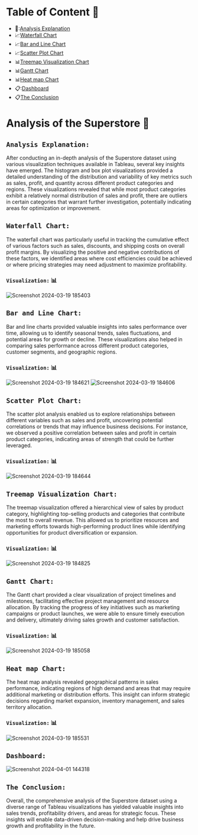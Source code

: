 # Table of Content 📍
- 📖:[Analysis Explanation](#analysis-explanation)
- 📈[Waterfall Chart](#waterfall-chart)
- 📈[Bar and Line Chart](#bar-and-line-chart)
- 📈[Scatter Plot Chart](#scatter-plot-chart)
- 📊[Treemap Visualization Chart](#treemap-visualization-chart)
- 📊[Gantt Chart](#gantt-chart)
- 📊[Heat map Chart](#heat-map-chart)
- 📋:[Dashboard](#dashboard)
- 📋[The Conclusion](#the-conclusion)

# Analysis of the Superstore 📖

## `Analysis Explanation:` 
After conducting an in-depth analysis of the Superstore dataset using various visualization techniques available in Tableau, several key insights have emerged. The histogram and box plot visualizations provided a detailed understanding of the distribution and variability of key metrics such as sales, profit, and quantity across different product categories and regions. These visualizations revealed that while most product categories exhibit a relatively normal distribution of sales and profit, there are outliers in certain categories that warrant further investigation, potentially indicating areas for optimization or improvement.

## `Waterfall Chart:` 
The waterfall chart was particularly useful in tracking the cumulative effect of various factors such as sales, discounts, and shipping costs on overall profit margins. By visualizing the positive and negative contributions of these factors, we identified areas where cost efficiencies could be achieved or where pricing strategies may need adjustment to maximize profitability.
### `Visualization:` 📊
![Screenshot 2024-03-19 185403](https://github.com/Siva-Subramaniam-DS/Tableau/assets/138869164/629d340e-338d-4bab-90b8-67c3a978c948)

## `Bar and Line Chart:` 
Bar and line charts provided valuable insights into sales performance over time, allowing us to identify seasonal trends, sales fluctuations, and potential areas for growth or decline. These visualizations also helped in comparing sales performance across different product categories, customer segments, and geographic regions.
### `Visualization:` 📊
![Screenshot 2024-03-19 184621](https://github.com/Siva-Subramaniam-DS/Tableau/assets/138869164/55e45dcb-de9d-4840-9421-5e37fd1d65f7)
![Screenshot 2024-03-19 184606](https://github.com/Siva-Subramaniam-DS/Tableau/assets/138869164/f4b7c502-8007-4343-9bdb-7e1e05c0d14a)

## `Scatter Plot Chart:` 
The scatter plot analysis enabled us to explore relationships between different variables such as sales and profit, uncovering potential correlations or trends that may influence business decisions. For instance, we observed a positive correlation between sales and profit in certain product categories, indicating areas of strength that could be further leveraged.
### `Visualization:` 📊
![Screenshot 2024-03-19 184644](https://github.com/Siva-Subramaniam-DS/Tableau/assets/138869164/f93820a2-974b-4212-b689-6bd5cb42e906)

## `Treemap Visualization Chart:` 
The treemap visualization offered a hierarchical view of sales by product category, highlighting top-selling products and categories that contribute the most to overall revenue. This allowed us to prioritize resources and marketing efforts towards high-performing product lines while identifying opportunities for product diversification or expansion.
### `Visualization:` 📊
![Screenshot 2024-03-19 184825](https://github.com/Siva-Subramaniam-DS/Tableau/assets/138869164/debd9d4f-3531-4e6a-b00c-57f81c31d2be)

## `Gantt Chart:` 
The Gantt chart provided a clear visualization of project timelines and milestones, facilitating effective project management and resource allocation. By tracking the progress of key initiatives such as marketing campaigns or product launches, we were able to ensure timely execution and delivery, ultimately driving sales growth and customer satisfaction.
### `Visualization:` 📊
![Screenshot 2024-03-19 185058](https://github.com/Siva-Subramaniam-DS/Tableau/assets/138869164/68e2e888-acac-4b42-a6d6-89444173869f)

## `Heat map Chart:`  
The heat map analysis revealed geographical patterns in sales performance, indicating regions of high demand and areas that may require additional marketing or distribution efforts. This insight can inform strategic decisions regarding market expansion, inventory management, and sales territory allocation.
### `Visualization:` 📊
![Screenshot 2024-03-19 185531](https://github.com/Siva-Subramaniam-DS/Tableau/assets/138869164/490223e4-5a68-47e6-b76e-d5133c26705e)

## `Dashboard:`
![Screenshot 2024-04-01 144318](https://github.com/Siva-Subramaniam-DS/Tableau-Visualizations-in-Superstore/assets/138869164/03532209-74c2-453c-b4ab-95dacb590049)

## `The Conclusion:`
Overall, the comprehensive analysis of the Superstore dataset using a diverse range of Tableau visualizations has yielded valuable insights into sales trends, profitability drivers, and areas for strategic focus. These insights will enable data-driven decision-making and help drive business growth and profitability in the future.
